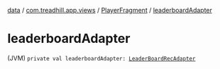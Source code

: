 [data](../../index.md) / [com.treadhill.app.views](../index.md) / [PlayerFragment](index.md) / [leaderboardAdapter](./leaderboard-adapter.md)

# leaderboardAdapter

(JVM) `private val leaderboardAdapter: `[`LeaderBoardRecAdapter`](../../com.treadhill.app.adapters/-leader-board-rec-adapter/index.md)